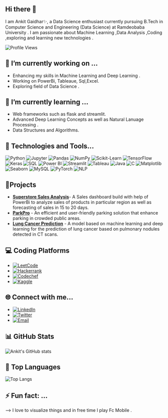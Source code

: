 
## Hi there 👋

I am Ankit Gaidhar✨, a Data Science enthusiast currently pursuing B.Tech in Computer Science and Engineering (Data Science) at Ramdeobaba University . 
I am passionate about Machine Learning ,Data Analysis ,Coding ,exploring and learning new technologies .

![Profile Views](https://komarev.com/ghpvc/?username=Ankit2002gaidhar)

## 🔭 I’m currently working on ...
-  Enhancing my skills in Machine Learning and Deep Learning .
-  Working on PowerBi, Tableaue, Sql,Excel.
-  Exploring field of Data Science .

## 🌱 I’m currently learning ...
-  Web frameworks such as flask and streamlit.
-  Advanced Deep Learning Concepts as well as Natural Lanuage Processing .
-  Data Structures and Algorithms.

## 🔧 Technologies and Tools...
![Python](https://img.shields.io/badge/Python-3776AB?style=for-the-badge&logo=python&logoColor=white)
![Jupyter](https://img.shields.io/badge/Jupyter-F37626?style=for-the-badge&logo=jupyter&logoColor=white)
![Pandas](https://img.shields.io/badge/Pandas-150458?style=for-the-badge&logo=pandas&logoColor=white)
![NumPy](https://img.shields.io/badge/NumPy-013243?style=for-the-badge&logo=numpy&logoColor=white)
![Scikit-Learn](https://img.shields.io/badge/Scikit%20Learn-F7931E?style=for-the-badge&logo=scikit-learn&logoColor=white)
![TensorFlow](https://img.shields.io/badge/TensorFlow-FF6F00?style=for-the-badge&logo=tensorflow&logoColor=white)
![Keras](https://img.shields.io/badge/Keras-D00000?style=for-the-badge&logo=keras&logoColor=white)
![SQL](https://img.shields.io/badge/SQL-4479A1?style=for-the-badge&logo=postgresql&logoColor=white)
![Power BI](https://img.shields.io/badge/Power%20BI-F2C811?style=for-the-badge&logo=powerbi&logoColor=black)
![Streamlit](https://img.shields.io/badge/Streamlit-FF4B4B?style=for-the-badge&logo=streamlit&logoColor=white)
![Tableau](https://img.shields.io/badge/Tableau-E97627?style=for-the-badge&logo=tableau&logoColor=white)
![Java](https://img.shields.io/badge/Java-007396?style=for-the-badge&logo=java&logoColor=white)
![C](https://img.shields.io/badge/C-00599C?style=for-the-badge&logo=c&logoColor=white)
![Matplotlib](https://img.shields.io/badge/Matplotlib-11557C?style=for-the-badge&logo=matplotlib&logoColor=white)
![Seaborn](https://img.shields.io/badge/Seaborn-388E3C?style=for-the-badge&logo=seaborn&logoColor=white)
![MySQL](https://img.shields.io/badge/MySQL-4479A1?style=for-the-badge&logo=mysql&logoColor=white)
![PyTorch](https://img.shields.io/badge/PyTorch-388E3C?style=for-the-badge&logo=pytorch&logoColor=white)
![NLP](https://img.shields.io/badge/NLP-007396?style=for-the-badge&logo=nlp&logoColor=white)

## 🚀Projects
-  [**Superstore Sales Analysis**](https://github.com/Ankit2002gaidhar/Superstore-Sales-Analysis)- A Sales dashboard build with help of PowerBi to analyze sales of products in particular region
   as well as forecasting of sales  in 15 to 20 days.
-  [**ParkPro**](https://github.com/Ankit2002gaidhar/PARKPRO) - An efficient and user-friendly parking solution that enhance parking in  crowded public areas.
-  [**Lung Cancer Prediction**](https://github.com/Ankit2002gaidhar/Lung-Cancer-Prediction) - A model based on machine learning and deep learning for the  prediction of lung cancer based on
    pulmonary nodules detected in CT scans.

## 💻 Coding Platforms 
-  [![LeetCode](https://img.shields.io/badge/-LeetCode-FFA116?logo=leetcode&logoColor=black&style=flat-square)](https://leetcode.com/u/AnkitGaidhar2002/)
-  [![Hackerrank](https://img.shields.io/badge/-HackerRank-2EC866?logo=hackerrank&logoColor=white&style=flat-square)](https://www.hackerrank.com/profile/ankitgaidhar9696)
-  [![Codechef](https://img.shields.io/badge/-CodeChef-5B4638?logo=codechef&logoColor=white&style=flat-square)](https://www.codechef.com/users/ankit_0015)
-  [![Kaggle](https://img.shields.io/badge/-Kaggle-20BEFF?logo=kaggle&logoColor=white&style=flat-square)](https://www.kaggle.com/ankitgaidhar)

## 🌐 Connect with me...
-   [![LinkedIn](https://img.shields.io/badge/-LinkedIn-0077B5?logo=linkedin&logoColor=white&style=flat-square)](www.linkedin.com/in/ankit-gaidhar-54763322b)
-   [![Twitter](https://img.shields.io/badge/-Twitter-1DA1F2?logo=twitter&logoColor=white&style=flat-square)](https://x.com/Arjun5268371544)
-   [![Email](https://img.shields.io/badge/-Email-D14836?logo=gmail&logoColor=white&style=flat-square)](mailto:ankitgaidhar9696@gmail.com)


## 📊 GitHub Stats
![Ankit's GitHub stats](https://github-readme-stats.vercel.app/api?username=Ankit2002gaidhar&show_icons=true&theme=radical)

## 🌟 Top Languages
![Top Langs](https://github-readme-stats.vercel.app/api/top-langs/?username=Ankit2002gaidhar&layout=compact&theme=radical)


## ⚡ Fun fact: ...
--> I love to visualize things and in free time I play Fc Mobile . 
